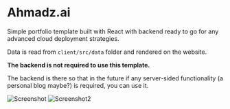 # Ahmadz.ai

Simple portfolio template built with React with backend ready to go for any advanced cloud deployment strategies.

Data is read from `client/src/data` folder and rendered on the website.

**The backend is not required to use this template.**

The backend is there so that in the future if any server-sided functionality (a personal blog maybe?) is required, you can use it.

![Screenshot](https://i.imgur.com/Ejy5dJx.png)
![Screenshot2](https://i.imgur.com/dTPRTJr.png)
